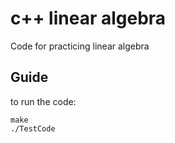 # c++ linear algebra
Code for practicing linear algebra

## Guide
to run the code:
```console
make
./TestCode
```
